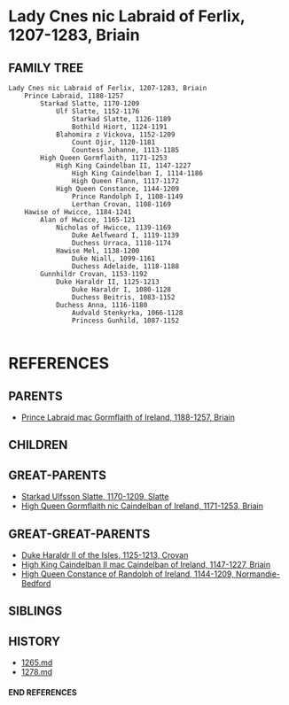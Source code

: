 # Lady Cnes nic Labraid of Ferlix, 1207-1283, Briain

## FAMILY TREE 
```
Lady Cnes nic Labraid of Ferlix, 1207-1283, Briain
    Prince Labraid, 1188-1257
        Starkad Slatte, 1170-1209
            Ulf Slatte, 1152-1176
                Starkad Slatte, 1126-1189            
                Bothild Hiort, 1124-1191
            Blahomira z Vickova, 1152-1209
                Count Ojir, 1120-1181
                Countess Johanne, 1113-1185
        High Queen Gormflaith, 1171-1253
            High King Caindelban II, 1147-1227
                High King Caindelban I, 1114-1186
                High Queen Flann, 1117-1172
            High Queen Constance, 1144-1209
                Prince Randolph I, 1108-1149
                Lerthan Crovan, 1108-1169
    Hawise of Hwicce, 1184-1241
        Alan of Hwicce, 1165-121
            Nicholas of Hwicce, 1139-1169
                Duke Aelfweard I, 1119-1139
                Duchess Urraca, 1118-1174
            Hawise Mel, 1138-1200
                Duke Niall, 1099-1161
                Duchess Adelaide, 1118-1188
        Gunnhildr Crovan, 1153-1192
            Duke Haraldr II, 1125-1213
                Duke Haraldr I, 1080-1128
                Duchess Beitris, 1083-1152
            Duchess Anna, 1116-1180
                Audvald Stenkyrka, 1066-1128
                Princess Gunhild, 1087-1152
         
```


# REFERENCES

## PARENTS 
* [Prince Labraid mac Gormflaith of Ireland, 1188-1257, Briain](labraid_mac_gormflaith_1188.md)

## CHILDREN 

## GREAT-PARENTS 
* [Starkad Ulfsson Slatte, 1170-1209, Slatte](starkad_ulfsson_1170.md)
* [High Queen Gormflaith nic Caindelban of Ireland, 1171-1253, Briain](gormflaith_nic_caindelban_1171.md)

## GREAT-GREAT-PARENTS 
* [Duke Haraldr II of the Isles, 1125-1213, Crovan](haraldr_ii_1125.md)
* [High King Caindelban II mac Caindelban of Ireland, 1147-1227, Briain](caindelban_ii_mac_caindelban_1147.md)
* [High Queen Constance of Randolph of Ireland, 1144-1209, Normandie-Bedford](constance_randolph_1144.md)
## SIBLINGS

 
## HISTORY
* [1265.md](../h/1265.md)
* [1278.md](../h/1278.md)

#### END REFERENCES
